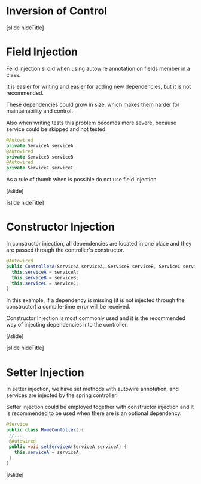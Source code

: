 # Inversion of Control

[slide hideTitle]
# Field Injection

Feild injection si did when using autowire annotation on fields member in a class.

It is easier for writing and easier for adding new dependencies, but it is not recommended.

These dependencies could grow in size, which makes them harder for maintainability and control.

Also when writing tests this problem becomes more severe, because service could be skipped and not tested.

```java
@Autowired
private ServiceA serviceA
@Autowired
private ServiceB serviceB
@Autowired
private ServiceC serviceC
```

As a rule of thumb when is possible do not use field injection.

[/slide]

[slide hideTitle]
# Constructor Injection

In constructor injection, all dependencies are located in one place and they are passed through the controller's constructor.

```java
@Autowired
public ControllerA(ServiceA serviceA, ServiceB serviceB, ServiceC serviceC) {
  this.serviceA = serviceA;
  this.serviceB = serviceB;
  this.serviceC = serviceC;
}
```

In this example, if a dependency is missing (it is not injected through the constructor) a compile-time error will be received. 

Constructor Injection is most commonly used and it is the recommended way of injecting dependencies into the controller.

[/slide]

[slide hideTitle]
# Setter Injection

In setter injection, we have set methods with autowire annotation, and services are injected by the spring controller.

Setter injection could be employed together with constructor injection and it is recommended to be used when there are is an optional dependency. 


```java
@Service
public class HomeContoller(){
 //...
 @Autowired
 public void setServiceA(ServiceA serviceA) {
   this.serviceA = serviceA;
 }
}
```
[/slide]